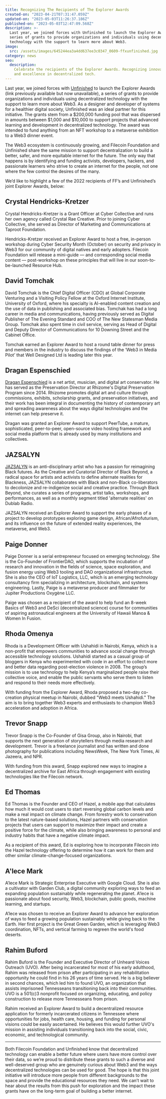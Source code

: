 ```yaml
---
title: Recognizing The Recipients of The Explorer Awards
created-on: "2023-04-21T07:31:47.059Z"
updated-on: "2023-05-03T11:26:37.186Z"
published-on: "2023-05-03T12:47:09.568Z"
description: >-
  Last year, we joined forces with Unfinished to launch the Explorer Awards, a
  series of grants to provide organizations and individuals using decentralized
  technology with the support to learn more about Web3.
image:
  src: /assets/images/645244ea3a4dd637ee3c0347_0609-ffxunfinished.jpg
category: news
seo:
  description:
    Celebrate the recipients of the Explorer Awards. Recognizing innovation
    and excellence in decentralized tech.
---
```


Last year, we joined forces with [Unfinished](https://unfinished.com/) to launch the Explorer Awards (link previously available but now unavailable), a series of grants to provide organizations and individuals using decentralized technology with the support to learn more about Web3. As a designer and developer of systems for a healthier digital society, Unfinished was an ideal partner for this initiative. The grants stem from a $200,000 funding pool that was dispersed in amounts between $1,000 and $10,000 to support projects that advanced learning and development in decentralized technology. The award was intended to fund anything from an NFT workshop to a metaverse exhibition to a Web3 dinner event.

The Web3 ecosystem is continuously growing, and Filecoin Foundation and Unfinished share the same mission to support decentralization to build a better, safer, and more equitable internet for the future. The only way that happens is by identifying and funding activists, developers, hackers, and passionate learners who strive to create an internet for the people, not one where the few control the desires of the many.

We’d like to highlight a few of the 2022 recipients of FF’s and Unfinished’s joint Explorer Awards, below:

## Crystal Hendricks-Kretzer

Crystal Hendricks-Kretzer is a Grant Officer at Cyber Collective and runs her own agency called Crystal Rae Creative. Prior to joining Cyber Collective, she served as Director of Marketing and Communications at Taproot Foundation.

Hendricks-Kretzer received an Explorer Award to host a free, in-person workshop during Cyber Security Month (October) on security and privacy in Web3 for our community of digital natives and early adopters. Filecoin Foundation will release a mini-guide — and corresponding social media content — post-workshop on these principles that will live in our soon-to-be-launched Resource Hub.

## David Tomchak

David Tomchak is the Chief Digital Officer (CDO) at Global Corporate Venturing and a Visiting Policy Fellow at the Oxford Internet Institute, University of Oxford, where his specialty is AI-enabled content creation and the use of data in publishing and associated bias. Tomchak has had a long career in media and communications, having previously served as Digital Publisher of The Evening Standard and COO of The New Statesman Media Group. Tomchak also spent time in civil service, serving as Head of Digital and Deputy Director of Communications for 10 Downing Street and the Cabinet Office.

Tomchak earned an Explorer Award to host a round table dinner for press and members in the industry to discuss the findings of the ‘Web3 in Media Pilot’ that Well Designed Ltd is leading later this year.

## Dragan Espenschied

[Dragan Espenschied](https://monoskop.org/Dragan_Espenschied) is a net artist, musician, and digital art conservator. He has served as the Preservation Director at Rhizome's Digital Preservation Program since 2014. Rhizome promotes digital art and culture through commissions, exhibits, scholarship grants, and preservation initiatives, and their work has been integral in documenting the history of contemporary art and spreading awareness about the ways digital technologies and the internet can help preserve it.

Dragan was granted an Explorer Award to support PeerTube, a mature, sophisticated, peer-to-peer, open-source video hosting framework and social media platform that is already used by many institutions and collectives.

## JAZSALYN

[JAZSALYN](https://www.newinc.org/year-8-members/jazsalyn) is an anti-disciplinary artist who has a passion for reimagining Black futures. As the Creative and Curatorial Director of Black Beyond, a radical space for artists and activists to define alternate realities for Blackness, JAZSALYN collaborates with Black and non-Black co-liberators to decolonize and re-indigenize social and creative practice. Through Black Beyond, she curates a series of programs, artist talks, workshops, and performances, as well as a monthly segment titled 'alternate realities' on Dublab Radio.

JAZSALYN received an Explorer Award to support the early phases of a project to develop prototypes exploring game design, African/Afrofuturism, and its influence on the future of extended reality experiences, the metaverse, and Web3.

## Paige Donner

Paige Donner is a serial entrepreneur focused on emerging technology. She is the Co-Founder of FrontierDAO, which supports the incubation of research and innovation in the fields of science, space exploration, and fusion energy using Web3 tooling and DAO organizational infrastructure. She is also the CEO of IoT Logistics, LLC, which is an emerging technology consultancy firm specializing in architecture, blockchain, and systems engineering. Lastly, Paige is a metaverse producer and filmmaker for Jupiter Productions Oxygène LLC.

Paige was chosen as a recipient of the award to help fund an 8-week Basics of Web3 and DeSci (decentralized science) course for communities of aspiring astronautical engineers at the University of Hawaii Manoa & Women In Fusion.

## Rhoda Omenya

Rhoda is a Development Officer with Ushahidi in Nairobi, Kenya, which is a non-profit that empowers communities to advance social change through accessible technology solutions. Ushahidi started as a casual group of bloggers in Kenya who experimented with code in an effort to collect more and better data regarding post-election violence in 2008. The group’s mission is to use technology to help Kenya’s marginalized people raise their collective voice, and enable the public servants who serve them to listen and respond to their needs more effectively.

With funding from the Explorer Award, Rhoda proposed a two-day co-creation physical meetup in Nairobi, dubbed "Web3 meets Ushahidi." The aim is to bring together Web3 experts and enthusiasts to champion Web3 acceleration and adoption in Africa.

## Trevor Snapp

Trevor Snapp is the Co-Founder of Gisa Group, also in Nairobi, that supports the next generation of storytellers through media research and development. Trevor is a freelance journalist and has written and done photography for publications including NewsWeek, The New York Times, Al Jazeera, and NPR.

With funding from this award, Snapp explored new ways to imagine a decentralized archive for East Africa through engagement with existing technologies like the Filecoin network.

## Ed Thomas

Ed Thomas is the Founder and CEO of Hazel, a mobile app that calculates how much it would cost users to start reversing global carbon levels and make a real impact on climate change. From forestry work to conservation to the latest nature-based solutions, Hazel partners with conservation projects that users can support to maximize their impact and create a positive force for the climate, while also bringing awareness to personal and industry habits that have a negative climate impact.

As a recipient of this award, Ed is exploring how to incorporate Filecoin into the Hazel technology offering to determine how it can work for them and other similar climate-change-focused organizations.

## A'lece Mark

A’lece Mark is Strategic Enterprise Executive with Google Cloud. She is also a cultivator with Garden Club, a digital community exploring ways to feed an expanding population sustainably while regenerating the planet. A’lece is passionate about food security, Web3, blockchain, public goods, machine learning, and startups.

A’lece was chosen to receive an Explorer Award to advance her exploration of ways to feed a growing population sustainably while giving back to the Earth. Her first project is the Great Green Garden, which is leveraging Web3 coordination, NFTs, and vertical farming to regreen the world's food deserts.

## Rahim Buford

Rahim Buford is the Founder and Executive Director of Unheard Voices Outreach (UVO). After being incarcerated for most of his early adulthood, Rahim was released from prison after participating in any rehabilitation opportunity he could find in his 26 years of time served. He is a big believer in second chances, which led him to found UVO, an organization that assists imprisoned Tennesseans transitioning back into their communities. UVO is a 501(c)3 nonprofit focused on organizing, educating, and policy construction to release more Tennesseans from prison.

Rahim received an Explorer Award to build a decentralized resource application for formerly incarcerated citizens in Tennessee where opportunities for jobs, health care, housing, and funding for personal visions could be easily ascertained. He believes this would further UVO's mission in assisting individuals transitioning back into the social, civic, economic, and technological community.

---

Both Filecoin Foundation and Unfinished know that decentralized technology can enable a better future where users have more control over their data, so we’re proud to distribute these grants to such a diverse and well-deserved group who are genuinely curious about Web3 and the ways decentralized technologies can be used for good. The hope is that this joint initiative will introduce more people from different backgrounds to the space and provide the educational resources they need. We can’t wait to hear about the results from this push for exploration and the impact these grants have on the long-term goal of building a better internet.
